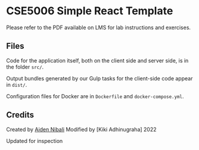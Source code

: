 # CSE5006 Simple React Template

Please refer to the PDF available on LMS for lab instructions and exercises.

## Files

Code for the application itself, both on the client side and server side, is in
the folder `src/`.

Output bundles generated by our Gulp tasks for the client-side code appear in `dist/`.

Configuration files for Docker are in `Dockerfile` and `docker-compose.yml`.

## Credits

Created by [Aiden Nibali](http://aiden.nibali.org)
Modified by [Kiki Adhinugraha] 2022

Updated for inspection

